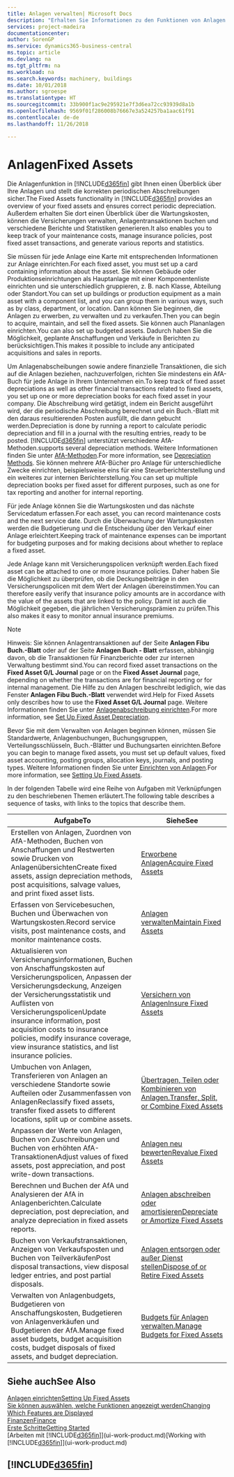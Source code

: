```yaml
---
title: Anlagen verwalten| Microsoft Docs
description: "Erhalten Sie Informationen zu den Funktionen von Anlagen und eine Übersicht , wie mit Anlagen gearbeitet wird."
services: project-madeira
documentationcenter: 
author: SorenGP
ms.service: dynamics365-business-central
ms.topic: article
ms.devlang: na
ms.tgt_pltfrm: na
ms.workload: na
ms.search.keywords: machinery, buildings
ms.date: 10/01/2018
ms.author: sgroespe
ms.translationtype: HT
ms.sourcegitcommit: 33b900f1ac9e295921e7f3d6ea72cc93939d8a1b
ms.openlocfilehash: 9569f01f286008b76667e3a524257ba1aac61f91
ms.contentlocale: de-de
ms.lasthandoff: 11/26/2018

---
```

# <a name="fixed-assets"></a><span data-ttu-id="f6084-103">Anlagen</span><span class="sxs-lookup"><span data-stu-id="f6084-103">Fixed Assets</span></span>
<span data-ttu-id="f6084-104">Die Anlagenfunktion in [!INCLUDE[d365fin](includes/d365fin_md.md)] gibt Ihnen einen Überblick über Ihre Anlagen und stellt die korrekten periodischen Abschreibungen sicher.</span><span class="sxs-lookup"><span data-stu-id="f6084-104">The Fixed Assets functionality in [!INCLUDE[d365fin](includes/d365fin_md.md)] provides an overview of your fixed assets and ensures correct periodic depreciation.</span></span> <span data-ttu-id="f6084-105">Außerdem erhalten Sie dort einen Überblick über die Wartungskosten, können die Versicherungen verwalten, Anlagentransaktionen buchen und verschiedene Berichte und Statistiken generieren.</span><span class="sxs-lookup"><span data-stu-id="f6084-105">It also enables you to keep track of your maintenance costs, manage insurance policies, post fixed asset transactions, and generate various reports and statistics.</span></span>

<span data-ttu-id="f6084-106">Sie müssen für jede Anlage eine Karte mit entsprechenden Informationen zur Anlage einrichten.</span><span class="sxs-lookup"><span data-stu-id="f6084-106">For each fixed asset, you must set up a card containing information about the asset.</span></span> <span data-ttu-id="f6084-107">Sie können Gebäude oder Produktionseinrichtungen als Hauptanlage mit einer Komponentenliste einrichten und sie unterschiedlich gruppieren, z. B. nach Klasse, Abteilung oder Standort.</span><span class="sxs-lookup"><span data-stu-id="f6084-107">You can set up buildings or production equipment as a main asset with a component list, and you can group them in various ways, such as by class, department, or location.</span></span> <span data-ttu-id="f6084-108">Dann können Sie beginnen, die Anlagen zu erwerben, zu verwalten und zu verkaufen.</span><span class="sxs-lookup"><span data-stu-id="f6084-108">Then you can begin to acquire, maintain, and sell the fixed assets.</span></span> <span data-ttu-id="f6084-109">Sie können auch Plananlagen einrichten.</span><span class="sxs-lookup"><span data-stu-id="f6084-109">You can also set up budgeted assets.</span></span> <span data-ttu-id="f6084-110">Dadurch haben Sie die Möglichkeit, geplante Anschaffungen und Verkäufe in Berichten zu berücksichtigen.</span><span class="sxs-lookup"><span data-stu-id="f6084-110">This makes it possible to include any anticipated acquisitions and sales in reports.</span></span>

<span data-ttu-id="f6084-111">Um Anlagenabscheibungen sowie andere finanzielle Transaktionen, die sich auf die Anlagen beziehen, nachzuverfolgen, richten Sie mindestens ein AfA-Buch für jede Anlage in Ihrem Unternehmen ein.</span><span class="sxs-lookup"><span data-stu-id="f6084-111">To keep track of fixed asset depreciations as well as other financial transactions related to fixed assets, you set up one or more depreciation books for each fixed asset in your company.</span></span> <span data-ttu-id="f6084-112">Die Abschreibung wird getätigt, indem ein Bericht ausgeführt wird, der die periodische Abschreibung berechnet und ein Buch.-Blatt mit den daraus resultierenden Posten ausfüllt, die dann gebucht werden.</span><span class="sxs-lookup"><span data-stu-id="f6084-112">Depreciation is done by running a report to calculate periodic depreciation and fill in a journal with the resulting entries, ready to be posted.</span></span> [!INCLUDE[d365fin](includes/d365fin_md.md)] <span data-ttu-id="f6084-113">unterstützt verschiedene AfA-Methoden.</span><span class="sxs-lookup"><span data-stu-id="f6084-113">supports several depreciation methods.</span></span> <span data-ttu-id="f6084-114">Weitere Informationen finden Sie unter [AfA-Methoden](fa-depreciation-methods.md).</span><span class="sxs-lookup"><span data-stu-id="f6084-114">For more information, see [Depreciation Methods](fa-depreciation-methods.md).</span></span> <span data-ttu-id="f6084-115">Sie können mehrere AfA-Bücher pro Anlage für unterschiedliche Zwecke einrichten, beispielsweise eins für eine Steuerberichterstellung und ein weiteres zur internen Berichterstellung.</span><span class="sxs-lookup"><span data-stu-id="f6084-115">You can set up multiple depreciation books per fixed asset for different purposes, such as one for tax reporting and another for internal reporting.</span></span>

<span data-ttu-id="f6084-116">Für jede Anlage können Sie die Wartungskosten und das nächste Servicedatum erfassen.</span><span class="sxs-lookup"><span data-stu-id="f6084-116">For each asset, you can record maintenance costs and the next service date.</span></span> <span data-ttu-id="f6084-117">Durch die Überwachung der Wartungskosten werden die Budgetierung und die Entscheidung über den Verkauf einer Anlage erleichtert.</span><span class="sxs-lookup"><span data-stu-id="f6084-117">Keeping track of maintenance expenses can be important for budgeting purposes and for making decisions about whether to replace a fixed asset.</span></span>

<span data-ttu-id="f6084-118">Jede Anlage kann mit Versicherungspolicen verknüpft werden.</span><span class="sxs-lookup"><span data-stu-id="f6084-118">Each fixed asset can be attached to one or more insurance policies.</span></span> <span data-ttu-id="f6084-119">Daher haben Sie die Möglichkeit zu überprüfen, ob die Deckungsbeiträge in den Versicherungspolicen mit dem Wert der Anlagen übereinstimmen.</span><span class="sxs-lookup"><span data-stu-id="f6084-119">You can therefore easily verify that insurance policy amounts are in accordance with the value of the assets that are linked to the policy.</span></span> <span data-ttu-id="f6084-120">Damit ist auch die Möglichkeit gegeben, die jährlichen Versicherungsprämien zu prüfen.</span><span class="sxs-lookup"><span data-stu-id="f6084-120">This also makes it easy to monitor annual insurance premiums.</span></span>

> [!NOTE]  
>   <span data-ttu-id="f6084-121">Hinweis: Sie können Anlagentransaktionen auf der Seite **Anlagen Fibu Buch.-Blatt** oder auf der Seite **Anlagen Buch - Blatt** erfassen, abhängig davon, ob die Transaktionen für Finanzberichte oder zur internen Verwaltung bestimmt sind.</span><span class="sxs-lookup"><span data-stu-id="f6084-121">You can record fixed asset transactions on the **Fixed Asset G/L Journal** page or on the **Fixed Asset Journal** page, depending on whether the transactions are for financial reporting or for internal management.</span></span> <span data-ttu-id="f6084-122">Die Hilfe zu den Anlagen beschreibt lediglich, wie das Fenster **Anlagen Fibu Buch.-Blatt** verwendet wird.</span><span class="sxs-lookup"><span data-stu-id="f6084-122">Help for Fixed Assets only describes how to use the **Fixed Asset G/L Journal** page.</span></span> <span data-ttu-id="f6084-123">Weitere Informationen finden Sie unter [Anlagenabschreibung einrichten](fa-how-setup-depreciation.md).</span><span class="sxs-lookup"><span data-stu-id="f6084-123">For more information, see [Set Up Fixed Asset Depreciation](fa-how-setup-depreciation.md).</span></span>

<span data-ttu-id="f6084-124">Bevor Sie mit dem Verwalten von Anlagen beginnen können, müssen Sie Standardwerte, Anlagenbuchungen, Buchungsgruppen, Verteilungsschlüsseln, Buch.-Blätter und Buchungsarten einrichten.</span><span class="sxs-lookup"><span data-stu-id="f6084-124">Before you can begin to manage fixed assets, you must set up default values, fixed asset accounting, posting groups, allocation keys, journals, and posting types.</span></span> <span data-ttu-id="f6084-125">Weitere Informationen finden Sie unter [Einrichten von Anlagen](fa-setup.md).</span><span class="sxs-lookup"><span data-stu-id="f6084-125">For more information, see [Setting Up Fixed Assets](fa-setup.md).</span></span>

<span data-ttu-id="f6084-126">In der folgenden Tabelle wird eine Reihe von Aufgaben mit Verknüpfungen zu den beschriebenen Themen erläutert.</span><span class="sxs-lookup"><span data-stu-id="f6084-126">The following table describes a sequence of tasks, with links to the topics that describe them.</span></span>

| <span data-ttu-id="f6084-127">Aufgabe</span><span class="sxs-lookup"><span data-stu-id="f6084-127">To</span></span> | <span data-ttu-id="f6084-128">Siehe</span><span class="sxs-lookup"><span data-stu-id="f6084-128">See</span></span> |
| --- | --- |
| <span data-ttu-id="f6084-129">Erstellen von Anlagen, Zuordnen von AfA-Methoden, Buchen von Anschaffungen und Restwerten sowie Drucken von Anlagenübersichten</span><span class="sxs-lookup"><span data-stu-id="f6084-129">Create fixed assets, assign depreciation methods, post acquisitions, salvage values, and print fixed asset lists.</span></span> |[<span data-ttu-id="f6084-130">Erworbene Anlagen</span><span class="sxs-lookup"><span data-stu-id="f6084-130">Acquire Fixed Assets</span></span>](fa-how-acquire.md) |
| <span data-ttu-id="f6084-131">Erfassen von Servicebesuchen, Buchen und Überwachen von Wartungskosten.</span><span class="sxs-lookup"><span data-stu-id="f6084-131">Record service visits, post maintenance costs, and monitor maintenance costs.</span></span> |[<span data-ttu-id="f6084-132">Anlagen verwalten</span><span class="sxs-lookup"><span data-stu-id="f6084-132">Maintain Fixed Assets</span></span>](fa-how-maintain.md) |
| <span data-ttu-id="f6084-133">Aktualisieren von Versicherungsinformationen, Buchen von Anschaffungskosten auf Versicherungspolicen, Anpassen der Versicherungsdeckung, Anzeigen der Versicherungsstatistik und Auflisten von Versicherungspolicen</span><span class="sxs-lookup"><span data-stu-id="f6084-133">Update insurance information, post acquisition costs to insurance policies, modify insurance coverage, view insurance statistics, and list insurance policies.</span></span> |[<span data-ttu-id="f6084-134">Versichern von Anlagen</span><span class="sxs-lookup"><span data-stu-id="f6084-134">Insure Fixed Assets</span></span>](fa-how-insure.md) |
| <span data-ttu-id="f6084-135">Umbuchen von Anlagen, Transferieren von Anlagen an verschiedene Standorte sowie Aufteilen oder Zusammenfassen von Anlagen</span><span class="sxs-lookup"><span data-stu-id="f6084-135">Reclassify fixed assets, transfer fixed assets to different locations, split up or combine assets.</span></span> |[<span data-ttu-id="f6084-136">Übertragen, Teilen oder Kombinieren von Anlagen.</span><span class="sxs-lookup"><span data-stu-id="f6084-136">Transfer, Split, or Combine Fixed Assets</span></span>](fa-how-trans-split-combine.md) |
| <span data-ttu-id="f6084-137">Anpassen der Werte von Anlagen, Buchen von Zuschreibungen und Buchen von erhöhten AfA-Transaktionen</span><span class="sxs-lookup"><span data-stu-id="f6084-137">Adjust values of fixed assets, post appreciation, and post write-down transactions.</span></span> |[<span data-ttu-id="f6084-138">Anlagen neu bewerten</span><span class="sxs-lookup"><span data-stu-id="f6084-138">Revalue Fixed Assets</span></span>](fa-how-revalue.md) |
| <span data-ttu-id="f6084-139">Berechnen und Buchen der AfA und Analysieren der AfA in Anlagenberichten.</span><span class="sxs-lookup"><span data-stu-id="f6084-139">Calculate depreciation, post depreciation, and  analyze depreciation in fixed assets reports.</span></span> |[<span data-ttu-id="f6084-140">Anlagen abschreiben oder amortisieren</span><span class="sxs-lookup"><span data-stu-id="f6084-140">Depreciate or Amortize Fixed Assets</span></span>](fa-how-depreciate-amortize.md) |
| <span data-ttu-id="f6084-141">Buchen von Verkaufstransaktionen, Anzeigen von Verkaufsposten und Buchen von Teilverkäufen</span><span class="sxs-lookup"><span data-stu-id="f6084-141">Post disposal transactions, view disposal ledger entries, and post partial disposals.</span></span> |[<span data-ttu-id="f6084-142">Anlagen entsorgen oder außer Dienst stellen</span><span class="sxs-lookup"><span data-stu-id="f6084-142">Dispose of or Retire Fixed Assets</span></span>](fa-how-dispose-retire.md) |
| <span data-ttu-id="f6084-143">Verwalten von Anlagenbudgets, Budgetieren von Anschaffungskosten, Budgetieren von Anlagenverkäufen und Budgetieren der AfA.</span><span class="sxs-lookup"><span data-stu-id="f6084-143">Manage fixed asset budgets, budget acquisition costs, budget disposals of fixed assets, and budget depreciation.</span></span> |[<span data-ttu-id="f6084-144">Budgets für Anlagen verwalten.</span><span class="sxs-lookup"><span data-stu-id="f6084-144">Manage Budgets for Fixed Assets</span></span>](fa-how-manage-budgets.md) |

## <a name="see-also"></a><span data-ttu-id="f6084-145">Siehe auch</span><span class="sxs-lookup"><span data-stu-id="f6084-145">See Also</span></span>
[<span data-ttu-id="f6084-146">Anlagen einrichten</span><span class="sxs-lookup"><span data-stu-id="f6084-146">Setting Up Fixed Assets</span></span>](fa-setup.md)  
[<span data-ttu-id="f6084-147">Sie können auswählen, welche Funktionen angezeigt werden</span><span class="sxs-lookup"><span data-stu-id="f6084-147">Changing Which Features are Displayed</span></span>](ui-experiences.md)  
[<span data-ttu-id="f6084-148">Finanzen</span><span class="sxs-lookup"><span data-stu-id="f6084-148">Finance</span></span>](finance.md)  
[<span data-ttu-id="f6084-149">Erste Schritte</span><span class="sxs-lookup"><span data-stu-id="f6084-149">Getting Started</span></span>](product-get-started.md)  
<span data-ttu-id="f6084-150">[Arbeiten mit [!INCLUDE[d365fin](includes/d365fin_md.md)]](ui-work-product.md)</span><span class="sxs-lookup"><span data-stu-id="f6084-150">[Working with [!INCLUDE[d365fin](includes/d365fin_md.md)]](ui-work-product.md)</span></span>

## [!INCLUDE[d365fin](includes/free_trial_md.md)]  
 

